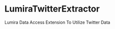 LumiraTwitterExtractor
======================

Lumira Data Access Extension To Utilize Twitter Data
